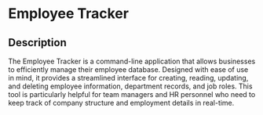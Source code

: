 # Employee Tracker
 
## Description

The Employee Tracker is a command-line application that allows businesses to efficiently manage their employee database. Designed with ease of use in mind, it provides a streamlined interface for creating, reading, updating, and deleting employee information, department records, and job roles. This tool is particularly helpful for team managers and HR personnel who need to keep track of company structure and employment details in real-time.
